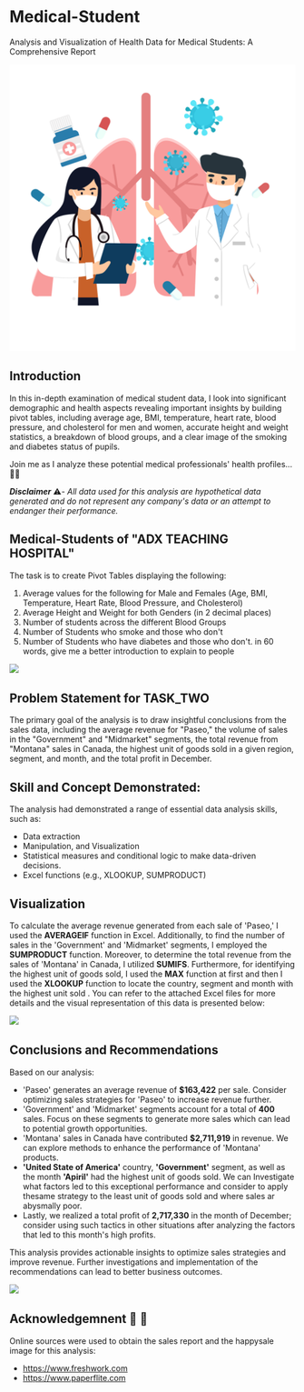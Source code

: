# Medical-Student
Analysis and Visualization of Health Data for Medical Students: A Comprehensive Report

![](PNG.png)

## Introduction

In this in-depth examination of medical student data, I look into significant demographic and health aspects revealing important insights by building pivot tables, including average age, BMI, temperature, heart rate, blood pressure, and cholesterol for men and women, accurate height and weight statistics, a breakdown of blood groups, and a clear image of the smoking and diabetes status of pupils. 

Join me as I analyze these potential medical professionals' health profiles...🙂😉


_**Disclaimer**_ ⚠️- _All data used for this analysis are hypothetical data generated and do not represent any company's data or an attempt to endanger their performance._

## Medical-Students of "ADX TEACHING HOSPITAL"
The task is to create Pivot Tables displaying the following:
1. Average values for the following for Male and Females (Age, BMI, Temperature, Heart Rate, Blood Pressure, and Cholesterol)
2. Average Height and Weight for both Genders (in 2 decimal places)
3. Number of students across the different Blood Groups
4. Number of Students who smoke and those who don't
5. Number of Students who have diabetes and those who don't. in 60 words, give me a better introduction to explain to people

![](Sales1.png)



## Problem Statement for TASK_TWO

The primary goal of the analysis is to draw insightful conclusions from the sales data, including the average revenue for "Paseo," the volume of sales in the "Government" and "Midmarket" segments, the total revenue from "Montana" sales in Canada, the highest unit of goods sold in a given region, segment, and month, and the total profit in December.

## Skill and Concept Demonstrated:

The analysis had demonstrated a range of essential data analysis skills, such as:
- Data extraction
- Manipulation, and Visualization
- Statistical measures and conditional logic to make data-driven decisions.
- Excel functions (e.g., XLOOKUP, SUMPRODUCT)

## Visualization
To calculate the average revenue generated from each sale of 'Paseo,' I used the **AVERAGEIF** function in Excel. Additionally, to find the number of sales in the 'Government' and 'Midmarket' segments, I employed the **SUMPRODUCT** function. Moreover, to determine the total revenue from the sales of 'Montana' in Canada, I utilized **SUMIFS**. Furthermore, for identifying the highest unit of goods sold, I used the **MAX** function at first and then I used the **XLOOKUP** function to locate the country, segment and month with the highest unit sold . You can refer to the attached Excel files for more details and the visual representation of this data is presented below:

![](TX1.png)

## Conclusions and Recommendations

Based on our analysis:

- 'Paseo' generates an average revenue of **$163,422** per sale. Consider optimizing sales strategies for 'Paseo' to increase revenue further.
- 'Government' and 'Midmarket' segments account for a total of **400** sales. Focus on these segments to generate more sales which can lead to potential growth opportunities.
- 'Montana' sales in Canada have contributed **$2,711,919** in revenue. We can explore methods to enhance the performance of 'Montana' products.
- **'United State of America'** country, **'Government'** segment, as well as the month **'Apiril'** had the highest unit of goods sold. We can Investigate what factors led to this exceptional performance and consider to apply thesame strategy to the least unit of goods sold and where sales ar abysmally poor.
-   Lastly, we realized a total profit of **2,717,330** in the month of December; consider using such tactics in other situations after analyzing the factors that led to this month's high profits.

  
This analysis provides actionable insights to optimize sales strategies and improve revenue. Further investigations and implementation of the recommendations can lead to better business outcomes.

![](Happysales.png)

## Acknowledgemnent 🙏 🙏

Online sources were used to obtain the sales report and the happysale image for this analysis:
- https://www.freshwork.com
- https://www.paperflite.com









